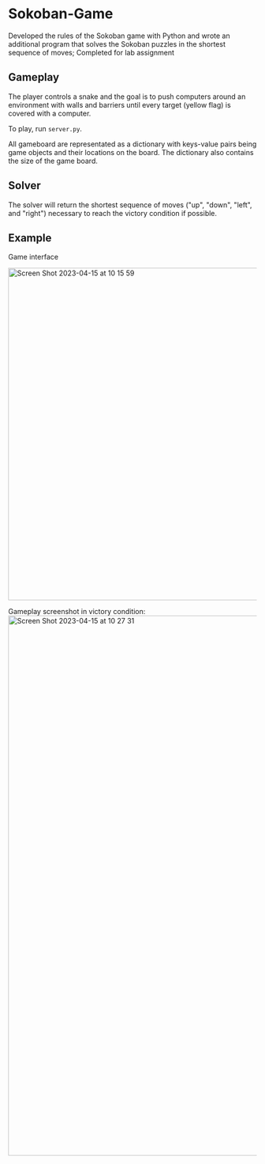 # Sokoban-Game 
Developed the rules of the Sokoban game with Python and wrote an additional program that solves the Sokoban puzzles in the shortest sequence of moves;  Completed for lab assignment

## Gameplay
The player controls a snake and the goal is to push computers around an environment with walls and barriers until every target (yellow flag) is covered with a computer.

To play, run `server.py`.

All gameboard are representated as a dictionary with keys-value pairs being game objects and their locations on the board. The dictionary also contains the size of the game board.

## Solver
The solver will return the shortest sequence of moves ("up", "down", "left", and "right") necessary to reach the victory condition if possible.

## Example
Game interface

<img width="672" alt="Screen Shot 2023-04-15 at 10 15 59" src="https://user-images.githubusercontent.com/105997889/232230336-38d78981-1444-443d-8269-4c10d1f9603f.png">

Gameplay screenshot in victory condition:
<img width="1092" alt="Screen Shot 2023-04-15 at 10 27 31" src="https://user-images.githubusercontent.com/105997889/232230555-709fac55-fd49-49d2-9140-b61513292bf7.png">
